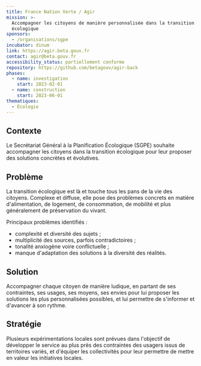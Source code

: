 ```yaml
---
title: France Nation Verte / Agir
mission: >-
  Accompagner les citoyens de manière personnalisée dans la transition
  écologique
sponsors:
  - /organisations/sgpe
incubator: dinum
link: https://agir.beta.gouv.fr
contact: agir@beta.gouv.fr
accessibility_status: partiellement conforme
repository: https://github.com/betagouv/agir-back
phases:
  - name: investigation
    start: 2023-02-01
  - name: construction
    start: 2023-06-01
thematiques:
  - Écologie
---
```

## Contexte

Le Secrétariat Général à la Planification Écologique (SGPE) souhaite accompagner les citoyens dans la transition écologique pour leur proposer des solutions concrètes et évolutives.


## Problème

La transition écologique est là et touche tous les pans de la vie des citoyens.
Complexe et diffuse, elle pose des problèmes concrets en matière d'alimentation, de logement, de consommation, de mobilité et plus généralement de préservation du vivant.

Principaux problèmes identifiés :
- complexité et diversité des sujets ;
- multiplicité des sources, parfois contradictoires ;
- tonalité anxiogène voire conflictuelle ;
- manque d'adaptation des solutions à la diversité des réalités.


## Solution

Accompagner chaque citoyen de manière ludique, en partant de ses contraintes, ses usages, ses moyens, ses envies pour lui proposer les solutions les plus personnalisées possibles, et lui permettre de s'informer et d'avancer à son rythme.

## Stratégie

Plusieurs expérimentations locales sont prévues dans l'objectif de développer le service au plus près des contraintes des usagers issus de territoires variés, et d'équiper les collectivités pour leur permettre de mettre en valeur les initiatives locales.